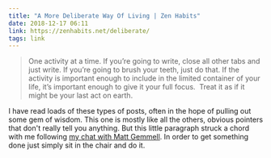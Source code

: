 ```yaml
---
title: "A More Deliberate Way Of Living | Zen Habits"
date: 2018-12-17 06:11
link: https://zenhabits.net/deliberate/
tags: link
---
```

> One activity at a time. If you’re going to write, close all other tabs and just write. If you’re going to brush your teeth, just do that. If the activity is important enough to include in the limited container of your life, it’s important enough to give it your full focus.  Treat it as if it might be your last act on earth.

I have read loads of these types of posts, often in the hope of pulling out some gem of wisdom. This one is mostly like all the others, obvious pointers that don't really tell you anything. But this little paragraph struck a chord with me following [my chat with Matt Gemmell](http://andyouare.libsyn.com/matt-gemmell). In order to get something done just simply sit in the chair and do it. 